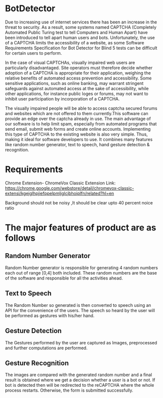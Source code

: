 # BotDetector
Due to increasing use of internet services there has been an increase in the
threat to security. As a result, some systems named CAPTCHA (Completely Automated Public
Turing test to tell Computers and Human Apart) have been introduced to tell apart human users
and bots. Unfortunately, the use of a CAPTCHA limits the accessibility of a website, as some
Software Requirements Specification for Bot Detector for Blind 5
tests can be difficult for certain users to perform. 


In the case of visual CAPTCHAs, visually
impaired web users are particularly disadvantaged. Site operators must therefore decide whether
adoption of a CAPTCHA is appropriate for their application, weighing the relative benefits of
automated access prevention and accessibility. Some sensitive applications, such as online
banking, may warrant stringent safeguards against automated access at the sake of accessibility,
while other applications, for instance public loges or forums, may not want to inhibit user
participation by incorporation of a CAPTCHA.


The visually impaired people will be able to access captcha secured forums and websites which
are not offered to them currently.This software can provide an edge over the captcha already in
use. The main advantage of our software is to help limit spam, especially from automated
programs that send email, submit web forms and create online accounts. Implementing this type
of CAPTCHA to the existing website is also very simple. Thus, making it ideal for software
developers to use. It combines many features like random number generator, text to speech, hand
gesture detection & recognition. 

#  Requirements
Chrome Extension- ChromeVox Classic Extension
Link: https://chrome.google.com/webstore/detail/chromevox-classic-extensi/kgejglhpjiefppelpmljglcjbhoiplfn/related?hl=en

Background should not be noisy ,It should be clear upto 40 percent noice ratio

# The major features of product are as follows
## Random Number Generator
Random Number generator is responsible for generating 4 random numbers each out of
range [0,4] both included. These random numbers are the base of the software and
responsible for all the activities ahead.
## Text to Speech
The Random Number so generated is then converted to speech using an API for the
convenience of the users. The speech so heard by the user will be performed as gestures with
his/her hand.
## Gesture Detection
The Gestures performed by the user are captured as Images, preprocessed and further computations are performed.
## Gesture Recognition
The images are compared with the generated random number and a final result is obtained
where we get a decision whether a user is a bot or not. If bot is detected then will be
redirected to the reCAPTCHA where the whole process restarts. Otherwise, the form is
submitted successfully.
